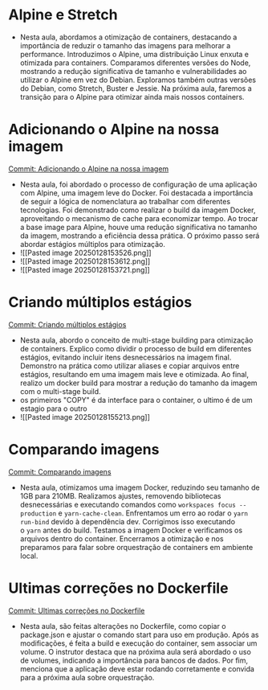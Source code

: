# Alpine e Stretch

- Nesta aula, abordamos a otimização de containers, destacando a importância de reduzir o tamanho das imagens para melhorar a performance. Introduzimos o Alpine, uma distribuição Linux enxuta e otimizada para containers. Comparamos diferentes versões do Node, mostrando a redução significativa de tamanho e vulnerabilidades ao utilizar o Alpine em vez do Debian. Exploramos também outras versões do Debian, como Stretch, Buster e Jessie. Na próxima aula, faremos a transição para o Alpine para otimizar ainda mais nossos containers.

# Adicionando o Alpine na nossa imagem

[Commit: Adicionando o Alpine na nossa imagem](https://github.com/rocketseat-education/devops-docker-containers/commit/f54fb9b11c870f8120dd70c29e420c727ed08201)

- Nesta aula, foi abordado o processo de configuração de uma aplicação com Alpine, uma imagem leve do Docker. Foi destacada a importância de seguir a lógica de nomenclatura ao trabalhar com diferentes tecnologias. Foi demonstrado como realizar o build da imagem Docker, aproveitando o mecanismo de cache para economizar tempo. Ao trocar a base image para Alpine, houve uma redução significativa no tamanho da imagem, mostrando a eficiência dessa prática. O próximo passo será abordar estágios múltiplos para otimização.
- ![[Pasted image 20250128153526.png]]
- ![[Pasted image 20250128153612.png]]
- ![[Pasted image 20250128153721.png]]

# Criando múltiplos estágios

[Commit: Criando múltiplos estágios](https://github.com/rocketseat-education/devops-docker-containers/commit/2e1bf92194fe5e19c10fd7b979303d52b91f2091)

- Nesta aula, abordo o conceito de multi-stage building para otimização de containers. Explico como dividir o processo de build em diferentes estágios, evitando incluir itens desnecessários na imagem final. Demonstro na prática como utilizar aliases e copiar arquivos entre estágios, resultando em uma imagem mais leve e otimizada. Ao final, realizo um docker build para mostrar a redução do tamanho da imagem com o multi-stage build.
-  os primeiros "COPY" é da interface para o container, o ultimo é de um estagio para o outro
- ![[Pasted image 20250128155213.png]]

# Comparando imagens

[Commit: Comparando imagens](https://github.com/rocketseat-education/devops-docker-containers/commit/6e3c5569760019e86b1d605ca59cf37c34e31840)

- Nesta aula, otimizamos uma imagem Docker, reduzindo seu tamanho de 1GB para 210MB. Realizamos ajustes, removendo bibliotecas desnecessárias e executando comandos como `workspaces focus --production` e `yarn-cache-clean`. Enfrentamos um erro ao rodar o `yarn run-bind` devido à dependência dev. Corrigimos isso executando o `yarn` antes do build. Testamos a imagem Docker e verificamos os arquivos dentro do container. Encerramos a otimização e nos preparamos para falar sobre orquestração de containers em ambiente local.

# Ultimas correções no Dockerfile

[Commit: Ultimas correções no Dockerfile](https://github.com/rocketseat-education/devops-docker-containers/commit/da8347aa2e46f5592b498ba42688d18af7fd8bd8)

- Nesta aula, são feitas alterações no Dockerfile, como copiar o package.json e ajustar o comando start para uso em produção. Após as modificações, é feita a build e execução do container, sem associar um volume. O instrutor destaca que na próxima aula será abordado o uso de volumes, indicando a importância para bancos de dados. Por fim, menciona que a aplicação deve estar rodando corretamente e convida para a próxima aula sobre orquestração.